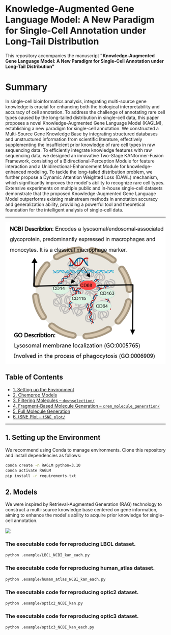# Knowledge-Augmented Gene Language Model: A New Paradigm for Single-Cell Annotation under Long-Tail Distribution

This repository accompanies the manuscript **"Knowledge-Augmented Gene Language Model: A New Paradigm for Single-Cell Annotation under Long-Tail Distribution"** 

# Summary
In single-cell bioinformatics analysis, integrating multi-source gene knowledge is crucial for enhancing both the biological interpretability and accuracy of cell annotation. To address the challenge of annotating rare cell types caused by the long-tailed distribution in single-cell data, this paper proposes a novel Knowledge-Augmented Gene Language Model (KAGLM), establishing a new paradigm for single-cell annotation. We constructed a Multi-Source Gene Knowledge Base by integrating structured databases and unstructured information from scientific literature, effectively supplementing the insufficient prior knowledge of rare cell types in raw sequencing data. To efficiently integrate knowledge features with raw sequencing data, we designed an innovative Two-Stage KANformer-Fusion Framework, consisting of a Bidirectional-Perception Module for feature interaction and a Unidirectional-Enhancement Module for knowledge-enhanced modeling.
To tackle the long-tailed distribution problem, we further propose a Dynamic Attention Weighted Loss (DAWL) mechanism, which significantly improves the model's ability to recognize rare cell types. Extensive experiments on multiple public and in-house single-cell datasets demonstrate that the proposed Knowledge-Augmented Gene Language Model outperforms existing mainstream methods in annotation accuracy and generalization ability, providing a powerful tool and theoretical foundation for the intelligent analysis of single-cell data.

---
<img align="center" src="./figs/introduce1.png" width=1000 />

## Table of Contents

- [1. Setting up the Environment](#1-setting-up-the-environment)
- [2. Chemprop Models](#2-chemprop-models)
- [3. Filtering Molecules – `downselection/`](#3-filtering-molecules)
- [4. Fragment-Based Molecule Generation – `crem_molecule_generation/`](#4-fragment-based-molecule-generation)
- [5. Full Molecule Generation](#5-full-molecule-generation)
- [6. tSNE Plot – `tSNE_plot/`](#6-tsne-plot)

---

## 1. Setting up the Environment

We recommend using Conda to manage environments. Clone this repository and install dependencies as follows:

```bash
conda create -n RAGLM python=3.10
conda activate RAGLM
pip install -r requirements.txt
```

## 2.  Models

We were inspired by Retrieval-Augmented Generation (RAG) technology to construct a multi-source knowledge base centered on gene information, aiming to enhance the model's ability to acquire prior knowledge for single-cell annotation.

<img align="center" src="./figs/xfeat_arq.png" width=1000 />



### The executable code for reproducing LBCL dataset.

```
python .example/LBCL_NCBI_kan_each.py
```

### The executable code for reproducing human_atlas dataset.

```
python .example/human_atlas_NCBI_kan_each.py
```

### The executable code for reproducing optic2 dataset.

```
python .example/optic2_NCBI_kan.py
```

### The executable code for reproducing optic3 dataset.

```
python .example/optic3_NCBI_kan_each.py
```

